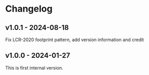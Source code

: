 # Changelog

## v1.0.1 - 2024-08-18

Fix LCR-2020 footprint pattern, add version information and credit

## v1.0.0 - 2024-01-27

This is first internal version.
